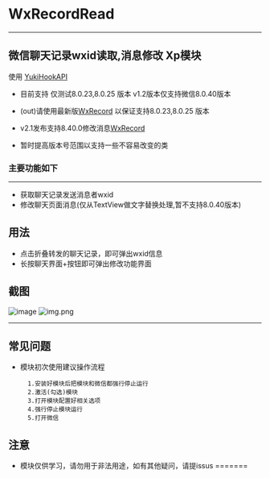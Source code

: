 # WxRecordRead


---

## 微信聊天记录wxid读取,消息修改 Xp模块

使用 [YukiHookAPI](https://github.com/fankes/YukiHookAPI)

* 目前支持 仅测试8.0.23,8.0.25 版本 v1.2版本仅支持微信8.0.40版本
* (out)请使用最新版[WxRecord](https://github.com/pwh-pwh/wxrecordread/releases/tag/v1.1) 以保证支持8.0.23,8.0.25 版本
*  v2.1发布支持8.40.0修改消息[WxRecord](https://github.com/pwh-pwh/wxrecordread/releases/tag/v2.1)

* 暂时提高版本号范围以支持一些不容易改变的类

### 主要功能如下

---

* 获取聊天记录发送消息者wxid
* 修改聊天页面消息(仅从TextView做文字替换处理,暂不支持8.0.40版本)

## 用法

* 点击折叠转发的聊天记录，即可弹出wxid信息
* 长按聊天界面+按钮即可弹出修改功能界面

## 截图

![image](https://pic.rmb.bdstatic.com/bjh/82ea7a148cf2c578346f0999929840bc.jpeg)
![img.png](https://x.imgs.ovh/x/2023/08/27/64ead51897b63.jpg)

---

## 常见问题


* 模块初次使用建议操作流程

        1.安装好模块后把模块和微信都强行停止运行
        2.激活(勾选)模块
        3.打开模块配置好相关选项
        4.强行停止模块运行
        5.打开微信

## 注意

* 模块仅供学习，请勿用于非法用途，如有其他疑问，请提issus
=======

